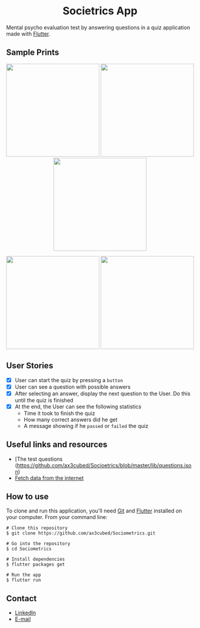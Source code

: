 <h1 align="center">Societrics App</h1>

Mental psycho evaluation test by answering questions in a quiz application made with [Flutter](https://flutter.dev/docs/get-started/install).

## Sample Prints
<p align="center">
  <img width="250" src="https://i.pinimg.com/originals/f4/f0/a6/f4f0a6f808c94a9b553edb6db6e97a5f.png"/>
  <img width="250" src="https://i.pinimg.com/originals/f7/23/e4/f723e40b0afd98b8da577be204f954ad.png"/>
  <img width="250" src="https://i.pinimg.com/originals/d0/50/21/d050216a7a8a5f89f63e140b128fd1d3.png"/>
</p>
<p align="center">
  <img width="250" src="https://i.pinimg.com/originals/13/8b/fa/138bfaa63ef3a8b9ea534d5cd713d385.png"/>
  <img width="250" src="https://i.pinimg.com/originals/74/3e/b7/743eb7d3f017fa369e72d2f16ed93386.png"/>
</p>

## User Stories
-   [X] User can start the quiz by pressing a `button`
-   [X] User can see a question with possible answers
-   [X] After selecting an answer, display the next question to the User. Do this until the quiz is finished
-   [X] At the end, the User can see the following statistics
    -   Time it took to finish the quiz
    -   How many correct answers did he get
    -   A message showing if he `passed` or `failed` the quiz

## Useful links and resources
- [The test questions (https://github.com/ax3cubed/Socioetrics/blob/master/lib/questions.json)
- [Fetch data from the internet](https://flutter.dev/docs/cookbook/networking/fetch-data)

## How to use
To clone and run this application, you'll need [Git](https://git-scm.com/downloads) and [Flutter](https://flutter.dev/docs/get-started/install) installed on your computer. From your command line:

```
# Clone this repository
$ git clone https://github.com/ax3cubed/Sociometrics.git

# Go into the repository
$ cd Sociometrics 

# Install dependencies
$ flutter packages get

# Run the app
$ flutter run
```

## Contact
  - <a target="_blank" href="https://www.linkedin.com/in/akinwole-abraham-335812194">LinkedIn</a>
  - <a target="_blank" href="mailto:ajunior488@gmail.com">E-mail</a>
